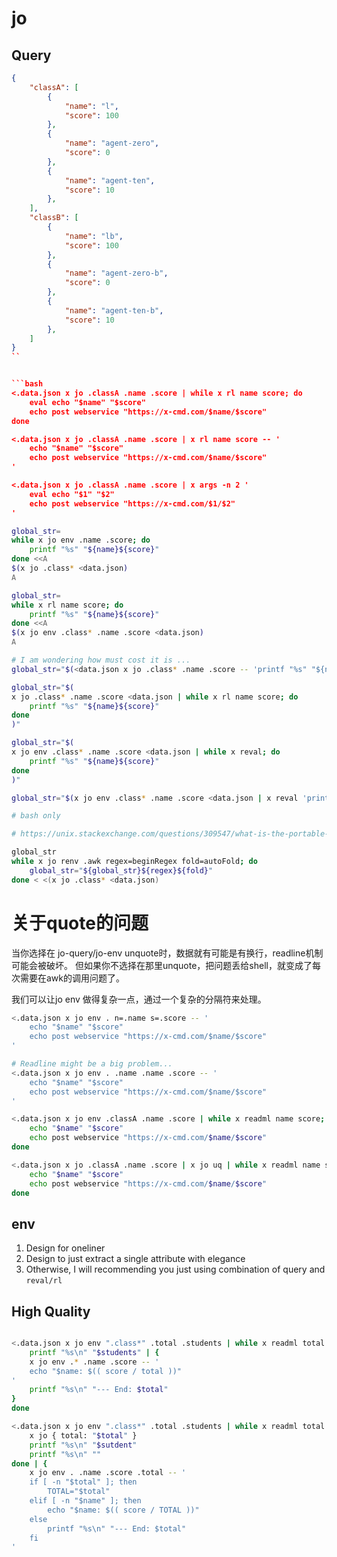 # jo

## Query

```json
{
    "classA": [
        {
            "name": "l",
            "score": 100
        },
        {
            "name": "agent-zero",
            "score": 0
        },
        {
            "name": "agent-ten",
            "score": 10
        },
    ],
    "classB": [
        {
            "name": "lb",
            "score": 100
        },
        {
            "name": "agent-zero-b",
            "score": 0
        },
        {
            "name": "agent-ten-b",
            "score": 10
        },
    ]
}
``


```bash
<.data.json x jo .classA .name .score | while x rl name score; do
    eval echo "$name" "$score"
    echo post webservice "https://x-cmd.com/$name/$score"
done

<.data.json x jo .classA .name .score | x rl name score -- '
    echo "$name" "$score"
    echo post webservice "https://x-cmd.com/$name/$score"
'

<.data.json x jo .classA .name .score | x args -n 2 '
    eval echo "$1" "$2"
    echo post webservice "https://x-cmd.com/$1/$2"
'
```

```bash
global_str=
while x jo env .name .score; do
    printf "%s" "${name}${score}"
done <<A
$(x jo .class* <data.json)
A

global_str=
while x rl name score; do
    printf "%s" "${name}${score}"
done <<A
$(x jo env .class* .name .score <data.json)
A

# I am wondering how must cost it is ...
global_str="$(<data.json x jo .class* .name .score -- 'printf "%s" "${name}${score}"')"

global_str="$(
x jo .class* .name .score <data.json | while x rl name score; do
    printf "%s" "${name}${score}"
done
)"

global_str="$(
x jo env .class* .name .score <data.json | while x reval; do
    printf "%s" "${name}${score}"
done
)"

global_str="$(x jo env .class* .name .score <data.json | x reval 'printf "%s" "${name}${score}"')"

# bash only

# https://unix.stackexchange.com/questions/309547/what-is-the-portable-posix-way-to-achieve-process-substitution

global_str
while x jo renv .awk regex=beginRegex fold=autoFold; do
    global_str="${global_str}${regex}${fold}"
done < <(x jo .class* <data.json)
```

# 关于quote的问题

当你选择在 jo-query/jo-env unquote时，数据就有可能是有换行，readline机制可能会被破坏。
但如果你不选择在那里unquote，把问题丢给shell，就变成了每次需要在awk的调用问题了。

我们可以让jo env 做得复杂一点，通过一个复杂的分隔符来处理。

```bash
<.data.json x jo env . n=.name s=.score -- '
    echo "$name" "$score"
    echo post webservice "https://x-cmd.com/$name/$score"
'

# Readline might be a big problem...
<.data.json x jo env . .name .name .score -- '
    echo "$name" "$score"
    echo post webservice "https://x-cmd.com/$name/$score"
'

<.data.json x jo env .classA .name .score | while x readml name score; do
    echo "$name" "$score"
    echo post webservice "https://x-cmd.com/$name/$score"
done

<.data.json x jo .classA .name .score | x jo uq | while x readml name score; do
    echo "$name" "$score"
    echo post webservice "https://x-cmd.com/$name/$score"
done
```


## env

1. Design for oneliner
2. Design to just extract a single attribute with elegance
3. Otherwise, I will recommending you just using combination of query and `reval/rl`


## High Quality

```bash

<.data.json x jo env ".class*" .total .students | while x readml total students; do
    printf "%s\n" "$students" | {
    x jo env .* .name .score -- '
    echo "$name: $(( score / total ))"
'
    printf "%s\n" "--- End: $total"
}
done

<.data.json x jo env ".class*" .total .students | while x readml total students; do
    x jo { total: "$total" }
    printf "%s\n" "$sutdent"
    printf "%s\n" ""
done | {
    x jo env . .name .score .total -- '
    if [ -n "$total" ]; then
        TOTAL="$total"
    elif [ -n "$name" ]; then
        echo "$name: $(( score / TOTAL ))"
    else
        printf "%s\n" "--- End: $total"
    fi
'
```

